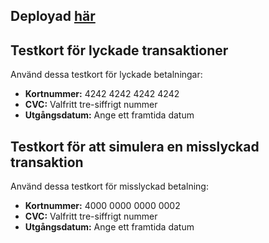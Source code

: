 ## Deployad [här](https://webshopclothes.netlify.app)

## Testkort för lyckade transaktioner

Använd dessa testkort för lyckade betalningar:

- **Kortnummer:** 4242 4242 4242 4242
- **CVC:** Valfritt tre-siffrigt nummer
- **Utgångsdatum:** Ange ett framtida datum

## Testkort för att simulera en misslyckad transaktion

Använd dessa testkort för misslyckad betalning:

- **Kortnummer:** 4000 0000 0000 0002
- **CVC:** Valfritt tre-siffrigt nummer
- **Utgångsdatum:** Ange ett framtida datum
